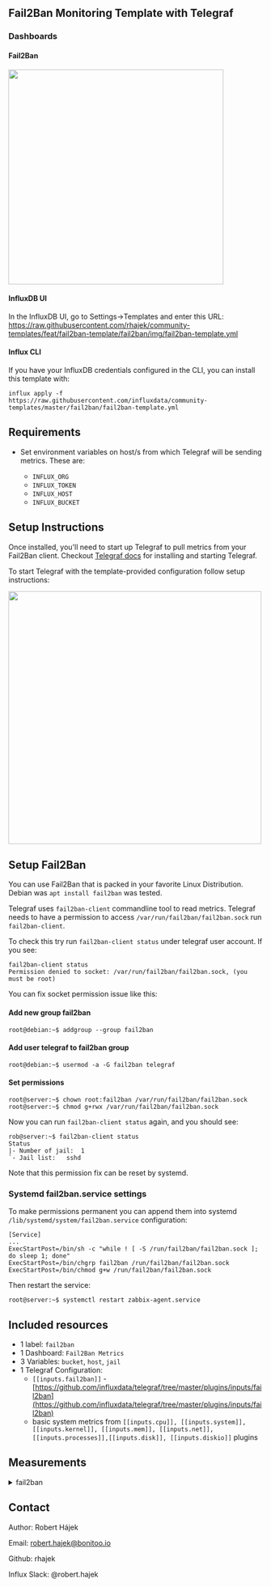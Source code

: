 ## Fail2Ban Monitoring Template with Telegraf

### Dashboards

#### Fail2Ban

   <img src="images/fail2ban-dashboard.png" width="425"/> 

#### InfluxDB UI

In the InfluxDB UI, go to Settings->Templates and enter this URL: https://raw.githubusercontent.com/rhajek/community-templates/feat/fail2ban-template/fail2ban/img/fail2ban-template.yml

#### Influx CLI
If you have your InfluxDB credentials configured in the CLI, you can install this template with:

`influx apply -f https://raw.githubusercontent.com/influxdata/community-templates/master/fail2ban/fail2ban-template.yml`

## Requirements

* Set environment variables on host/s from which Telegraf will be sending metrics.  These are:

  - `INFLUX_ORG`
  - `INFLUX_TOKEN`
  - `INFLUX_HOST`
  - `INFLUX_BUCKET`

## Setup Instructions

Once installed, you'll need to start up Telegraf to pull metrics from your Fail2Ban client.  Checkout [Telegraf docs](https://docs.influxdata.com/telegraf/) for installing and starting Telegraf.

To start Telegraf with the template-provided configuration follow setup instructions:

  <img src="https://raw.githubusercontent.com/rhajek/community-templates/feat/fail2ban-template/fail2ban/img/fail2ban-telegraf1.png" width="500"/>

## Setup Fail2Ban

You can use Fail2Ban that is packed in your favorite Linux Distribution. Debian was `apt install fail2ban` was tested.
 
Telegraf uses `fail2ban-client` commandline tool to read metrics. Telegraf needs to have a permission
to access `/var/run/fail2ban/fail2ban.sock` run  `fail2ban-client`.

To check this try run `fail2ban-client status` under telegraf user account.
If you see:
```
fail2ban-client status
Permission denied to socket: /var/run/fail2ban/fail2ban.sock, (you must be root)
``` 
You can fix socket permission issue like this:

#### Add new group fail2ban

`root@debian:~$ addgroup --group fail2ban`

#### Add user telegraf to fail2ban group

`root@debian:~$ usermod -a -G fail2ban telegraf`

#### Set permissions

```
root@server:~$ chown root:fail2ban /var/run/fail2ban/fail2ban.sock
root@server:~$ chmod g+rwx /var/run/fail2ban/fail2ban.sock
```

Now you can run `fail2ban-client status` again, and you should see:

```
rob@server:~$ fail2ban-client status
Status
|- Number of jail:	1
`- Jail list:	sshd
```

Note that this permission fix can be reset by systemd.

### Systemd fail2ban.service settings
To make permissions permanent you can append them into systemd `/lib/systemd/system/fail2ban.service` configuration: 

```
[Service]
...
ExecStartPost=/bin/sh -c "while ! [ -S /run/fail2ban/fail2ban.sock ]; do sleep 1; done"
ExecStartPost=/bin/chgrp fail2ban /run/fail2ban/fail2ban.sock
ExecStartPost=/bin/chmod g+w /run/fail2ban/fail2ban.sock
```

Then restart the service:
```
root@server:~$ systemctl restart zabbix-agent.service
```

## Included resources

- 1 label: `fail2ban`
- 1 Dashboard: `Fail2Ban Metrics` 
- 3 Variables: `bucket`, `host`, `jail`
- 1 Telegraf Configuration: 
    - `[[inputs.fail2ban]]` - [https://github.com/influxdata/telegraf/tree/master/plugins/inputs/fail2ban](https://github.com/influxdata/telegraf/tree/master/plugins/inputs/fail2ban)
    - basic system  metrics from `[[inputs.cpu]], [[inputs.system]], [[inputs.kernel]], [[inputs.mem]], [[inputs.net]], [[inputs.processes]],[[inputs.disk]], [[inputs.diskio]]` plugins

## Measurements
<details>

<summary>fail2ban</summary>

* Tags
  * host
  * jail
* Fields
  * failed
  * banned
</details>

## Contact

Author: Robert Hájek

Email: robert.hajek@bonitoo.io

Github: rhajek

Influx Slack: @robert.hajek
